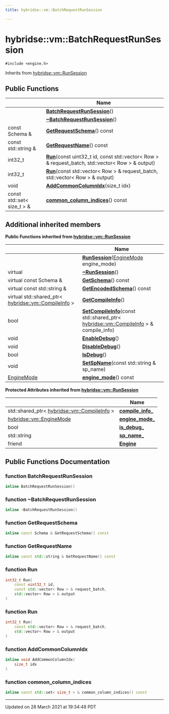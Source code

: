 ```yaml
---
title: hybridse::vm::BatchRequestRunSession

---
```


# hybridse::vm::BatchRequestRunSession




`#include <engine.h>`

Inherits from [hybridse::vm::RunSession](/hybridse/usage/api/markdownClasses/classhybridse_1_1vm_1_1_run_session.md)

## Public Functions

|                | Name           |
| -------------- | -------------- |
| | **[BatchRequestRunSession](/hybridse/usage/api/markdownClasses/classhybridse_1_1vm_1_1_batch_request_run_session.md#function-batchrequestrunsession)**() |
| | **[~BatchRequestRunSession](/hybridse/usage/api/markdownClasses/classhybridse_1_1vm_1_1_batch_request_run_session.md#function-~batchrequestrunsession)**() |
| const Schema & | **[GetRequestSchema](/hybridse/usage/api/markdownClasses/classhybridse_1_1vm_1_1_batch_request_run_session.md#function-getrequestschema)**() const |
| const std::string & | **[GetRequestName](/hybridse/usage/api/markdownClasses/classhybridse_1_1vm_1_1_batch_request_run_session.md#function-getrequestname)**() const |
| int32_t | **[Run](/hybridse/usage/api/markdownClasses/classhybridse_1_1vm_1_1_batch_request_run_session.md#function-run)**(const uint32_t id, const std::vector< Row > & request_batch, std::vector< Row > & output) |
| int32_t | **[Run](/hybridse/usage/api/markdownClasses/classhybridse_1_1vm_1_1_batch_request_run_session.md#function-run)**(const std::vector< Row > & request_batch, std::vector< Row > & output) |
| void | **[AddCommonColumnIdx](/hybridse/usage/api/markdownClasses/classhybridse_1_1vm_1_1_batch_request_run_session.md#function-addcommoncolumnidx)**(size_t idx) |
| const std::set< size_t > & | **[common_column_indices](/hybridse/usage/api/markdownClasses/classhybridse_1_1vm_1_1_batch_request_run_session.md#function-common_column_indices)**() const |

## Additional inherited members

**Public Functions inherited from [hybridse::vm::RunSession](/hybridse/usage/api/markdownClasses/classhybridse_1_1vm_1_1_run_session.md)**

|                | Name           |
| -------------- | -------------- |
| | **[RunSession](/hybridse/usage/api/markdownClasses/classhybridse_1_1vm_1_1_run_session.md#function-runsession)**([EngineMode](/hybridse/usage/api/markdownNamespaces/namespacehybridse_1_1vm.md#enum-enginemode) engine_mode) |
| virtual | **[~RunSession](/hybridse/usage/api/markdownClasses/classhybridse_1_1vm_1_1_run_session.md#function-~runsession)**() |
| virtual const Schema & | **[GetSchema](/hybridse/usage/api/markdownClasses/classhybridse_1_1vm_1_1_run_session.md#function-getschema)**() const |
| virtual const std::string & | **[GetEncodedSchema](/hybridse/usage/api/markdownClasses/classhybridse_1_1vm_1_1_run_session.md#function-getencodedschema)**() const |
| virtual std::shared_ptr< [hybridse::vm::CompileInfo](/hybridse/usage/api/markdownClasses/classhybridse_1_1vm_1_1_compile_info.md) > | **[GetCompileInfo](/hybridse/usage/api/markdownClasses/classhybridse_1_1vm_1_1_run_session.md#function-getcompileinfo)**() |
| bool | **[SetCompileInfo](/hybridse/usage/api/markdownClasses/classhybridse_1_1vm_1_1_run_session.md#function-setcompileinfo)**(const std::shared_ptr< [hybridse::vm::CompileInfo](/hybridse/usage/api/markdownClasses/classhybridse_1_1vm_1_1_compile_info.md) > & compile_info) |
| void | **[EnableDebug](/hybridse/usage/api/markdownClasses/classhybridse_1_1vm_1_1_run_session.md#function-enabledebug)**() |
| void | **[DisableDebug](/hybridse/usage/api/markdownClasses/classhybridse_1_1vm_1_1_run_session.md#function-disabledebug)**() |
| bool | **[IsDebug](/hybridse/usage/api/markdownClasses/classhybridse_1_1vm_1_1_run_session.md#function-isdebug)**() |
| void | **[SetSpName](/hybridse/usage/api/markdownClasses/classhybridse_1_1vm_1_1_run_session.md#function-setspname)**(const std::string & sp_name) |
| [EngineMode](/hybridse/usage/api/markdownNamespaces/namespacehybridse_1_1vm.md#enum-enginemode) | **[engine_mode](/hybridse/usage/api/markdownClasses/classhybridse_1_1vm_1_1_run_session.md#function-engine_mode)**() const |

**Protected Attributes inherited from [hybridse::vm::RunSession](/hybridse/usage/api/markdownClasses/classhybridse_1_1vm_1_1_run_session.md)**

|                | Name           |
| -------------- | -------------- |
| std::shared_ptr< [hybridse::vm::CompileInfo](/hybridse/usage/api/markdownClasses/classhybridse_1_1vm_1_1_compile_info.md) > | **[compile_info_](/hybridse/usage/api/markdownClasses/classhybridse_1_1vm_1_1_run_session.md#variable-compile_info_)**  |
| [hybridse::vm::EngineMode](/hybridse/usage/api/markdownNamespaces/namespacehybridse_1_1vm.md#enum-enginemode) | **[engine_mode_](/hybridse/usage/api/markdownClasses/classhybridse_1_1vm_1_1_run_session.md#variable-engine_mode_)**  |
| bool | **[is_debug_](/hybridse/usage/api/markdownClasses/classhybridse_1_1vm_1_1_run_session.md#variable-is_debug_)**  |
| std::string | **[sp_name_](/hybridse/usage/api/markdownClasses/classhybridse_1_1vm_1_1_run_session.md#variable-sp_name_)**  |
| friend | **[Engine](/hybridse/usage/api/markdownClasses/classhybridse_1_1vm_1_1_run_session.md#variable-engine)**  |


## Public Functions Documentation

### function BatchRequestRunSession

```cpp
inline BatchRequestRunSession()
```


### function ~BatchRequestRunSession

```cpp
inline ~BatchRequestRunSession()
```


### function GetRequestSchema

```cpp
inline const Schema & GetRequestSchema() const
```


### function GetRequestName

```cpp
inline const std::string & GetRequestName() const
```


### function Run

```cpp
int32_t Run(
    const uint32_t id,
    const std::vector< Row > & request_batch,
    std::vector< Row > & output
)
```


### function Run

```cpp
int32_t Run(
    const std::vector< Row > & request_batch,
    std::vector< Row > & output
)
```


### function AddCommonColumnIdx

```cpp
inline void AddCommonColumnIdx(
    size_t idx
)
```


### function common_column_indices

```cpp
inline const std::set< size_t > & common_column_indices() const
```


-------------------------------

Updated on 28 March 2021 at 19:34:48 PDT